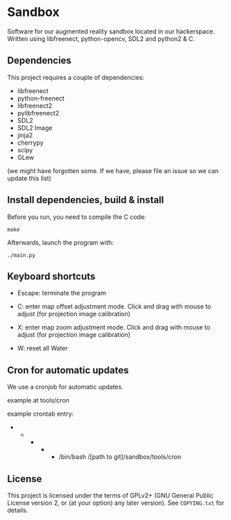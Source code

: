 # Sandbox

Software for our augmented reality sandbox located in our hackerspace.
Written using libfreenect, python-opencv, SDL2 and python2 & C.

## Dependencies

This project requires a couple of dependencies:

- libfreenect
- python-freenect
- libfreenect2
- pylibfreenect2
- SDL2
- SDL2 Image
- jinja2
- cherrypy
- scipy
- GLew

(we might have forgotten some. If we have, please file an issue so we can
update this list)

## Install dependencies, build & install

Before you run, you need to compile the C code:

```
make
```

Afterwards, launch the program with:
```
./main.py
```

## Keyboard shortcuts

- Escape: terminate the program

- C: enter map offset adjustment mode. Click and drag with mouse to adjust
  (for projection image calibration)

- X: enter map zoom adjustment mode. Click and drag with mouse to adjust
  (for projection image calibration)

- W: reset all Water

## Cron for automatic updates

We use a cronjob for automatic updates.

example at tools/cron

example crontab entry:

* * * * * /bin/bash /[path to git]/sandbox/tools/cron

## License

This project is licensed under the terms of GPLv2+
(GNU General Public License version 2, or (at your
option) any later version). See `COPYING.txt` for details.

